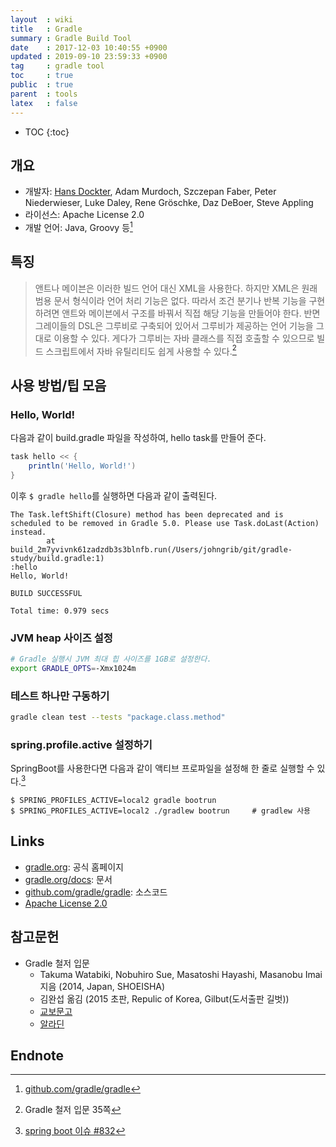 ```yaml
---
layout  : wiki
title   : Gradle
summary : Gradle Build Tool
date    : 2017-12-03 10:40:55 +0900
updated : 2019-09-10 23:59:33 +0900
tag     : gradle tool
toc     : true
public  : true
parent  : tools
latex   : false
---
```

* TOC
{:toc}

## 개요

* 개발자: [Hans Dockter](https://github.com/hansd), Adam Murdoch, Szczepan Faber, Peter Niederwieser, Luke Daley, Rene Gröschke, Daz DeBoer, Steve Appling
* 라이선스: Apache License 2.0
* 개발 언어: Java, Groovy 등[^repo]

## 특징

> 앤트나 메이븐은 이러한 빌드 언어 대신 XML을 사용한다. 하지만 XML은 원래 범용 문서 형식이라 언어 처리 기능은 없다.
따라서 조건 분기나 반복 기능을 구현하려면 앤트와 메이븐에서 구조를 바꿔서 직접 해당 기능을 만들어야 한다.
반면 그레이들의 DSL은 그루비로 구축되어 있어서 그루비가 제공하는 언어 기능을 그대로 이용할 수 있다.
게다가 그루비는 자바 클래스를 직접 호출할 수 있으므로 빌드 스크립트에서 자바 유틸리티도 쉽게 사용할 수 있다.[^desc]

## 사용 방법/팁 모음

### Hello, World!

다음과 같이 build.gradle 파일을 작성하여, hello task를 만들어 준다.

```groovy
task hello << {
    println('Hello, World!')
}
```

이후 `$ gradle hello`를 실행하면 다음과 같이 출력된다.

```
The Task.leftShift(Closure) method has been deprecated and is scheduled to be removed in Gradle 5.0. Please use Task.doLast(Action) instead.
        at build_2m7yvivnk61zadzdb3s3blnfb.run(/Users/johngrib/git/gradle-study/build.gradle:1)
:hello
Hello, World!

BUILD SUCCESSFUL

Total time: 0.979 secs
```

### JVM heap 사이즈 설정

```bash
# Gradle 실행시 JVM 최대 힙 사이즈를 1GB로 설정한다.
export GRADLE_OPTS=-Xmx1024m
```

### 테스트 하나만 구동하기

```sh
gradle clean test --tests "package.class.method"
```

### spring.profile.active 설정하기

SpringBoot를 사용한다면 다음과 같이 액티브 프로파일을 설정해 한 줄로 실행할 수 있다.[^cli-profile]

```
$ SPRING_PROFILES_ACTIVE=local2 gradle bootrun
$ SPRING_PROFILES_ACTIVE=local2 ./gradlew bootrun     # gradlew 사용
```

## Links

* [gradle.org](https://gradle.org/): 공식 홈페이지
* [gradle.org/docs](https://gradle.org/docs/): 문서
* [github.com/gradle/gradle](https://github.com/gradle/gradle): 소스코드
* [Apache License 2.0](https://www.apache.org/licenses/#2.0)

## 참고문헌

* Gradle 철저 입문
    * Takuma Watabiki, Nobuhiro Sue, Masatoshi Hayashi, Masanobu Imai 지음 (2014, Japan, SHOEISHA)
    * 김완섭 옮김 (2015 초판, Repulic of Korea, Gilbut(도서출판 길벗))
    * [교보문고](http://www.kyobobook.co.kr/product/detailViewKor.laf?ejkGb=KOR&barcode=9791186978122)
    * [알라딘](http://www.aladin.co.kr/shop/wproduct.aspx?ItemId=71792832)

## Endnote

[^repo]: [github.com/gradle/gradle](https://github.com/gradle/gradle)
[^desc]: Gradle 철저 입문 35쪽
[^cli-profile]: [spring boot 이슈 #832](https://github.com/spring-projects/spring-boot/issues/832#issuecomment-133830293)
